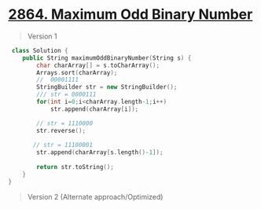 # [2864. Maximum Odd Binary Number](https://leetcode.com/problems/maximum-odd-binary-number/)
> Version 1
```c++
 class Solution {
    public String maximumOddBinaryNumber(String s) {
        char charArray[] = s.toCharArray();
        Arrays.sort(charArray);
        //  00001111
        StringBuilder str = new StringBuilder();
        /// str = 0000111
        for(int i=0;i<charArray.length-1;i++)
            str.append(charArray[i]);

        // str = 1110000
        str.reverse();
       
       // str = 11100001
        str.append(charArray[s.length()-1]);
        
        return str.toString();
    }
}
```

> Version 2 (Alternate approach/Optimized)